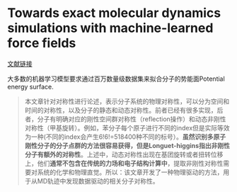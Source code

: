 # Towards exact molecular dynamics simulations with machine-learned force fields
[文献链接](https://www.nature.com/articles/s41467-018-06169-2)

大多数的机器学习模型要求通过百万数量级数据集来拟合分子的势能面Potential energy surface.

> 本文章针对对称性进行论述，表示分子系统的物理对称性，可以分为空间和时间的对称性，以及分子的静态和动态对称性。前者已经有很多实现，后者，分子有明确对应的刚性空间群对称性（reflection操作）和动态非刚性对称性（甲基旋转）。例如，苯分子每个原子进行不同的index但是实际等效为一种(不同的index会产生6!6!=518400种不同的标号）。**虽然识别多原子刚性分子的分子点群的方法很容易获得，但是Longuet-higgins指出非刚性分子有额外的对称性**。上述中，动态对称性出现在基团旋转或者扭转位移上，他们**通常不包含在传统的力场和电子结构计算中**，提取非刚性对称性需要对系统的化学和物理直觉。所以：该文章开发了一种物理驱动的方法，用于从MD轨迹中发现数据驱动的相关分子对称性。
